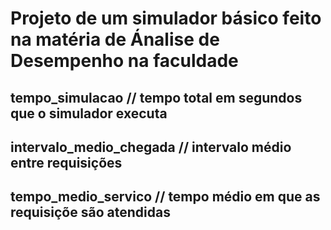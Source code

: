# Projeto de um simulador básico feito na matéria de Ánalise de Desempenho na faculdade

## tempo_simulacao // tempo total em segundos que o simulador executa

## intervalo_medio_chegada // intervalo médio entre requisições

## tempo_medio_servico // tempo médio em que as requisiçõe são atendidas
